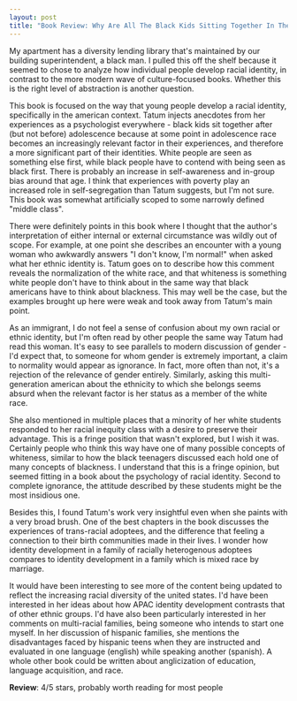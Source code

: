 ```yaml
---
layout: post
title: "Book Review: Why Are All The Black Kids Sitting Together In The Cafeteria? (2017 Revised and Updated Edition) by Beverly Daniel Tatum"
---
```


My apartment has a diversity lending library that's maintained by our building superintendent, a black man. I pulled this off the shelf because it seemed to chose to analyze how individual people develop racial identity, in contrast to the more modern wave of culture-focused books. Whether this is the right level of abstraction is another question.

This book is focused on the way that young people develop a racial identity, specifically in the american context. Tatum injects anecdotes from her experiences as a psychologist everywhere - black kids sit together after (but not before) adolescence because at some point in adolescence race becomes an increasingly relevant factor in their experiences, and therefore a more significant part of their identities. White people are seen as something else first, while black people have to contend with being seen as black first. There is probably an increase in self-awareness and in-group bias around that age. I think that experiences with poverty play an increased role in self-segregation than Tatum suggests, but I'm not sure. This book was somewhat artificially scoped to some narrowly defined "middle class". 

There were definitely points in this book where I thought that the author's interpretation of either internal or external circumstance was wildly out of scope. For example, at one point she describes an encounter with a young woman who awkwardly answers "I don't know, I'm normal!" when asked what her ethnic identity is. Tatum goes on to describe how this comment reveals the normalization of the white race, and that whiteness is something white people don't have to think about in the same way that black americans have to think about blackness. This may well be the case, but the examples brought up here were weak and took away from Tatum's main point.

As an immigrant, I do not feel a sense of confusion about my own racial or ethnic identity, but I'm often read by other people the same way Tatum had read this woman. It's easy to see parallels to modern discussion of gender - I'd expect that, to someone for whom gender is extremely important, a claim to normality would appear as ignorance. In fact, more often than not, it's a rejection of the relevance of gender entirely. Similarly, asking this multi-generation american about the ethnicity to which she belongs seems absurd when the relevant factor is her status as a member of the white race.

She also mentioned in multiple places that a minority of her white students responded to her racial inequity class with a desire to preserve their advantage. This is a fringe position that wasn't explored, but I wish it was. Certainly people who think this way have one of many possible concepts of whiteness, similar to how the black teenagers discussed each hold one of many concepts of blackness. I understand that this is a fringe opinion, but seemed fitting in a book about the psychology of racial identity. Second to complete ignorance, the attitude described by these students might be the most insidious one.

Besides this, I found Tatum's work very insightful even when she paints with a very broad brush. One of the best chapters in the book discusses the experiences of trans-racial adoptees, and the difference that feeling a connection to their birth communities made in their lives. I wonder how identity development in a family of racially heterogenous adoptees compares to identity development in a family which is mixed race by marriage. 

It would have been interesting to see more of the content being updated to reflect the increasing racial diversity of the united states. I'd have been interested in her ideas about how APAC identity development contrasts that of other ethnic groups. I'd have also been particularly interested in her comments on multi-racial families, being someone who intends to start one myself. In her discussion of hispanic families, she mentions the disadvantages faced by hispanic teens when they are instructed and evaluated in one language (english) while speaking another (spanish). A whole other book could be written about anglicization of education, language acquisition, and race.

**Review**: 4/5 stars, probably worth reading for most people
